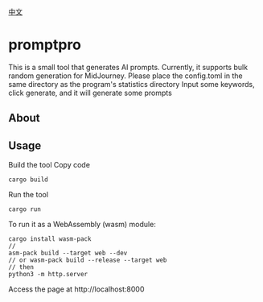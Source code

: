 [中文](README.zh.md)
# promptpro
This is a small tool that generates AI prompts. Currently, it supports bulk random generation for MidJourney.
Please place the config.toml in the same directory as the program's statistics directory
Input some keywords, click generate, and it will generate some prompts
## About

## Usage
Build the tool
Copy code
```
cargo build
```
Run the tool
```
cargo run
```
To run it as a WebAssembly (wasm) module:
```
cargo install wasm-pack
//
asm-pack build --target web --dev
// or wasm-pack build --release --target web
// then
python3 -m http.server
```
Access the page at http://localhost:8000





